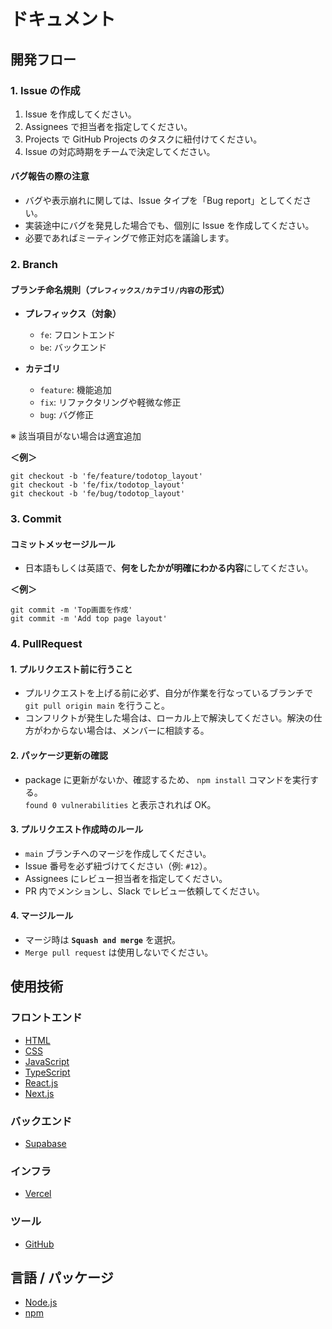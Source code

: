 # ドキュメント

## 開発フロー

### 1. Issue の作成

1. Issue を作成してください。
2. Assignees で担当者を指定してください。
3. Projects で GitHub Projects のタスクに紐付けてください。
4. Issue の対応時期をチームで決定してください。

#### バグ報告の際の注意

- バグや表示崩れに関しては、Issue タイプを「Bug report」としてください。
- 実装途中にバグを発見した場合でも、個別に Issue を作成してください。
- 必要であればミーティングで修正対応を議論します。

### 2. Branch

#### ブランチ命名規則（`プレフィックス/カテゴリ/内容`の形式）

- **プレフィックス（対象）**
  - `fe`: フロントエンド
  - `be`: バックエンド

- **カテゴリ**
  - `feature`: 機能追加
  - `fix`: リファクタリングや軽微な修正
  - `bug`: バグ修正

※ 該当項目がない場合は適宜追加

**＜例＞**

```
git checkout -b 'fe/feature/todotop_layout'
git checkout -b 'fe/fix/todotop_layout'
git checkout -b 'fe/bug/todotop_layout'
```

### 3. Commit

#### コミットメッセージルール

- 日本語もしくは英語で、**何をしたかが明確にわかる内容**にしてください。

**＜例＞**

```
git commit -m 'Top画面を作成'
git commit -m 'Add top page layout'
```

### 4. PullRequest

#### 1. プルリクエスト前に行うこと

- プルリクエストを上げる前に必ず、自分が作業を行なっているブランチで `git pull origin main` を行うこと。
- コンフリクトが発生した場合は、ローカル上で解決してください。解決の仕方がわからない場合は、メンバーに相談する。

#### 2. パッケージ更新の確認

- package に更新がないか、確認するため、 `npm install` コマンドを実行する。<br/>
  `found 0 vulnerabilities` と表示されれば OK。

#### 3. プルリクエスト作成時のルール

- `main` ブランチへのマージを作成してください。
- Issue 番号を必ず紐づけてください（例: `#12`）。
- Assignees にレビュー担当者を指定してください。
- PR 内でメンションし、Slack でレビュー依頼してください。

#### 4. マージルール

- マージ時は **`Squash and merge`** を選択。
- `Merge pull request` は使用しないでください。

## 使用技術

### フロントエンド

- [HTML](https://developer.mozilla.org/ja/docs/Web/HTML)
- [CSS](https://developer.mozilla.org/ja/docs/Web/CSS)
- [JavaScript](https://developer.mozilla.org/ja/docs/Web/JavaScript)
- [TypeScript](https://www.typescriptlang.org)
- [React.js](https://ja.react.dev)
- [Next.js](https://nextjs.org)

### バックエンド

- [Supabase](https://supabase.com)

### インフラ

- [Vercel](https://vercel.com)

### ツール

- [GitHub](https://github.co.jp)

## 言語 / パッケージ

- [Node.js](https://nodejs.org/ja)
- [npm](https://docs.npmjs.com/cli/v10/commands/npm-version)
